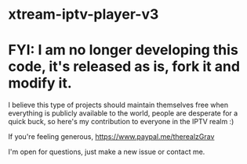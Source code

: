 # xtream-iptv-player-v3

# FYI: I am no longer developing this code, it's released as is, fork it and modify it.

I believe this type of projects should maintain themselves free when everything is publicly available to the world, people are desperate for a quick buck, so here's my contribution to everyone in the IPTV realm :)

If you're feeling generous, https://www.paypal.me/therealzGrav

I'm open for questions, just make a new issue or contact me.

